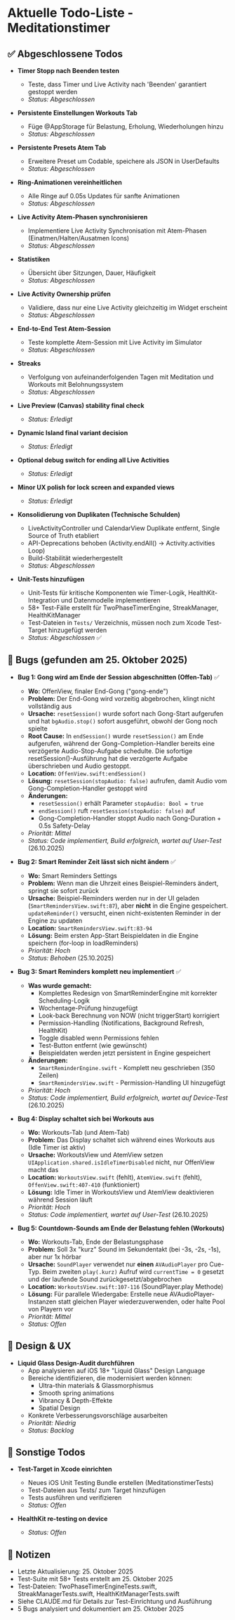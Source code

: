# Aktuelle Todo-Liste - Meditationstimer

## ✅ Abgeschlossene Todos

- **Timer Stopp nach Beenden testen**
  - Teste, dass Timer und Live Activity nach 'Beenden' garantiert gestoppt werden
  - *Status: Abgeschlossen*

- **Persistente Einstellungen Workouts Tab**
  - Füge @AppStorage für Belastung, Erholung, Wiederholungen hinzu
  - *Status: Abgeschlossen*

- **Persistente Presets Atem Tab**
  - Erweitere Preset um Codable, speichere als JSON in UserDefaults
  - *Status: Abgeschlossen*

- **Ring-Animationen vereinheitlichen**
  - Alle Ringe auf 0.05s Updates für sanfte Animationen
  - *Status: Abgeschlossen*

- **Live Activity Atem-Phasen synchronisieren**
  - Implementiere Live Activity Synchronisation mit Atem-Phasen (Einatmen/Halten/Ausatmen Icons)
  - *Status: Abgeschlossen*

- **Statistiken**
  - Übersicht über Sitzungen, Dauer, Häufigkeit
  - *Status: Abgeschlossen*

- **Live Activity Ownership prüfen**
  - Validiere, dass nur eine Live Activity gleichzeitig im Widget erscheint
  - *Status: Abgeschlossen*

- **End-to-End Test Atem-Session**
  - Teste komplette Atem-Session mit Live Activity im Simulator
  - *Status: Abgeschlossen*

- **Streaks**
  - Verfolgung von aufeinanderfolgenden Tagen mit Meditation und Workouts mit Belohnungssystem
  - *Status: Abgeschlossen*

- **Live Preview (Canvas) stability final check**
  - *Status: Erledigt*

- **Dynamic Island final variant decision**
  - *Status: Erledigt*

- **Optional debug switch for ending all Live Activities**
  - *Status: Erledigt*

- **Minor UX polish for lock screen and expanded views**
  - *Status: Erledigt*

- **Konsolidierung von Duplikaten (Technische Schulden)**
  - LiveActivityController und CalendarView Duplikate entfernt, Single Source of Truth etabliert
  - API-Deprecations behoben (Activity.endAll() → Activity.activities Loop)
  - Build-Stabilität wiederhergestellt
  - *Status: Abgeschlossen*

- **Unit-Tests hinzufügen**
  - Unit-Tests für kritische Komponenten wie Timer-Logik, HealthKit-Integration und Datenmodelle implementieren
  - 58+ Test-Fälle erstellt für TwoPhaseTimerEngine, StreakManager, HealthKitManager
  - Test-Dateien in `Tests/` Verzeichnis, müssen noch zum Xcode Test-Target hinzugefügt werden
  - *Status: Abgeschlossen* ✅


## 🐛 Bugs (gefunden am 25. Oktober 2025)

- **Bug 1: Gong wird am Ende der Session abgeschnitten (Offen-Tab)** ✅
  - **Wo:** OffenView, finaler End-Gong ("gong-ende")
  - **Problem:** Der End-Gong wird vorzeitig abgebrochen, klingt nicht vollständig aus
  - **Ursache:** `resetSession()` wurde sofort nach Gong-Start aufgerufen und hat `bgAudio.stop()` sofort ausgeführt, obwohl der Gong noch spielte
  - **Root Cause:** In `endSession()` wurde `resetSession()` am Ende aufgerufen, während der Gong-Completion-Handler bereits eine verzögerte Audio-Stop-Aufgabe schedulte. Die sofortige resetSession()-Ausführung hat die verzögerte Aufgabe überschrieben und Audio gestoppt.
  - **Location:** `OffenView.swift:endSession()`
  - **Lösung:** `resetSession(stopAudio: false)` aufrufen, damit Audio vom Gong-Completion-Handler gestoppt wird
  - **Änderungen:**
    - `resetSession()` erhält Parameter `stopAudio: Bool = true`
    - `endSession()` ruft `resetSession(stopAudio: false)` auf
    - Gong-Completion-Handler stoppt Audio nach Gong-Duration + 0.5s Safety-Delay
  - *Priorität: Mittel*
  - *Status: Code implementiert, Build erfolgreich, wartet auf User-Test* (26.10.2025)

- **Bug 2: Smart Reminder Zeit lässt sich nicht ändern** ✅
  - **Wo:** Smart Reminders Settings
  - **Problem:** Wenn man die Uhrzeit eines Beispiel-Reminders ändert, springt sie sofort zurück
  - **Ursache:** Beispiel-Reminders werden nur in der UI geladen (`SmartRemindersView.swift:87`), aber **nicht** in die Engine gespeichert. `updateReminder()` versucht, einen nicht-existenten Reminder in der Engine zu updaten
  - **Location:** `SmartRemindersView.swift:83-94`
  - **Lösung:** Beim ersten App-Start Beispieldaten in die Engine speichern (for-loop in loadReminders)
  - *Priorität: Hoch*
  - *Status: Behoben* (25.10.2025)

- **Bug 3: Smart Reminders komplett neu implementiert** ✅
  - **Was wurde gemacht:**
    - Komplettes Redesign von SmartReminderEngine mit korrekter Scheduling-Logik
    - Wochentage-Prüfung hinzugefügt
    - Look-back Berechnung von NOW (nicht triggerStart) korrigiert
    - Permission-Handling (Notifications, Background Refresh, HealthKit)
    - Toggle disabled wenn Permissions fehlen
    - Test-Button entfernt (wie gewünscht)
    - Beispieldaten werden jetzt persistent in Engine gespeichert
  - **Änderungen:**
    - `SmartReminderEngine.swift` - Komplett neu geschrieben (350 Zeilen)
    - `SmartRemindersView.swift` - Permission-Handling UI hinzugefügt
  - *Priorität: Hoch*
  - *Status: Code implementiert, Build erfolgreich, wartet auf Device-Test* (26.10.2025)

- **Bug 4: Display schaltet sich bei Workouts aus**
  - **Wo:** Workouts-Tab (und Atem-Tab)
  - **Problem:** Das Display schaltet sich während eines Workouts aus (Idle Timer ist aktiv)
  - **Ursache:** WorkoutsView und AtemView setzen `UIApplication.shared.isIdleTimerDisabled` nicht, nur OffenView macht das
  - **Location:** `WorkoutsView.swift` (fehlt), `AtemView.swift` (fehlt), `OffenView.swift:407-410` (funktioniert)
  - **Lösung:** Idle Timer in WorkoutsView und AtemView deaktivieren während Session läuft
  - *Priorität: Hoch*
  - *Status: Code implementiert, wartet auf User-Test* (26.10.2025)

- **Bug 5: Countdown-Sounds am Ende der Belastung fehlen (Workouts)**
  - **Wo:** Workouts-Tab, Ende der Belastungsphase
  - **Problem:** Soll 3x "kurz" Sound im Sekundentakt (bei -3s, -2s, -1s), aber nur 1x hörbar
  - **Ursache:** `SoundPlayer` verwendet nur **einen** `AVAudioPlayer` pro Cue-Typ. Beim zweiten `play(.kurz)` Aufruf wird `currentTime = 0` gesetzt und der laufende Sound zurückgesetzt/abgebrochen
  - **Location:** `WorkoutsView.swift:107-116` (SoundPlayer.play Methode)
  - **Lösung:** Für parallele Wiedergabe: Erstelle neue AVAudioPlayer-Instanzen statt gleichen Player wiederzuverwenden, oder halte Pool von Playern vor
  - *Priorität: Mittel*
  - *Status: Offen*

## 🎨 Design & UX

- **Liquid Glass Design-Audit durchführen**
  - App analysieren auf iOS 18+ "Liquid Glass" Design Language
  - Bereiche identifizieren, die modernisiert werden können:
    - Ultra-thin materials & Glassmorphismus
    - Smooth spring animations
    - Vibrancy & Depth-Effekte
    - Spatial Design
  - Konkrete Verbesserungsvorschläge ausarbeiten
  - *Priorität: Niedrig*
  - *Status: Backlog*

## 🔧 Sonstige Todos

- **Test-Target in Xcode einrichten**
  - Neues iOS Unit Testing Bundle erstellen (MeditationstimerTests)
  - Test-Dateien aus Tests/ zum Target hinzufügen
  - Tests ausführen und verifizieren
  - *Status: Offen*

- **HealthKit re-testing on device**
  - *Status: Offen*

## 📝 Notizen

- Letzte Aktualisierung: 25. Oktober 2025
- Test-Suite mit 58+ Tests erstellt am 25. Oktober 2025
- Test-Dateien: TwoPhaseTimerEngineTests.swift, StreakManagerTests.swift, HealthKitManagerTests.swift
- Siehe CLAUDE.md für Details zur Test-Einrichtung und Ausführung
- 5 Bugs analysiert und dokumentiert am 25. Oktober 2025